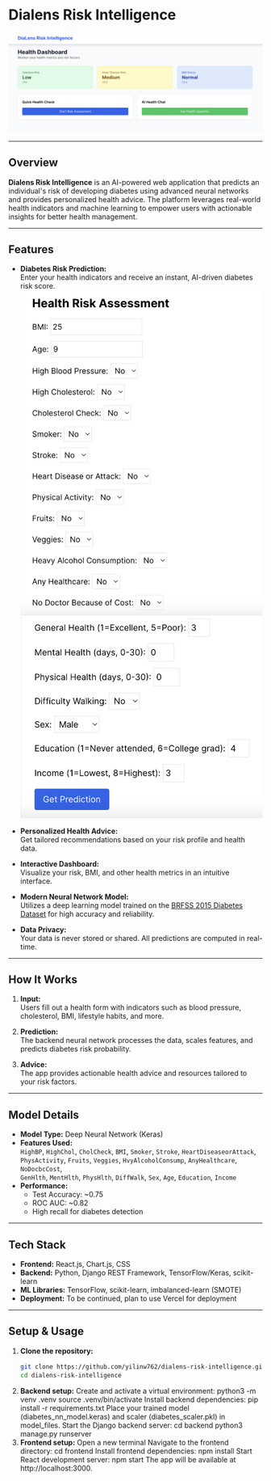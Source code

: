 # Dialens Risk Intelligence

![Website Screenshot](./Images/DialensDashBoard.png) 

---

## Overview

**Dialens Risk Intelligence** is an AI-powered web application that predicts an individual's risk of developing diabetes using advanced neural networks and provides personalized health advice. The platform leverages real-world health indicators and machine learning to empower users with actionable insights for better health management.

---

## Features

- **Diabetes Risk Prediction:**  
  Enter your health indicators and receive an instant, AI-driven diabetes risk score.
  ![Form Screenshot](./Form1.png) 
  ![Form Screenshot](./Form2.png)

- **Personalized Health Advice:**  
  Get tailored recommendations based on your risk profile and health data.

- **Interactive Dashboard:**  
  Visualize your risk, BMI, and other health metrics in an intuitive interface.

- **Modern Neural Network Model:**  
  Utilizes a deep learning model trained on the [BRFSS 2015 Diabetes Dataset](https://www.cdc.gov/brfss/index.html) for high accuracy and reliability.

- **Data Privacy:**  
  Your data is never stored or shared. All predictions are computed in real-time.

---

## How It Works

1. **Input:**  
   Users fill out a health form with indicators such as blood pressure, cholesterol, BMI, lifestyle habits, and more.

2. **Prediction:**  
   The backend neural network processes the data, scales features, and predicts diabetes risk probability.

3. **Advice:**  
   The app provides actionable health advice and resources tailored to your risk factors.

---

## Model Details

- **Model Type:** Deep Neural Network (Keras)
- **Features Used:**  
  `HighBP`, `HighChol`, `CholCheck`, `BMI`, `Smoker`, `Stroke`, `HeartDiseaseorAttack`,  
  `PhysActivity`, `Fruits`, `Veggies`, `HvyAlcoholConsump`, `AnyHealthcare`, `NoDocbcCost`,  
  `GenHlth`, `MentHlth`, `PhysHlth`, `DiffWalk`, `Sex`, `Age`, `Education`, `Income`
- **Performance:**  
  - Test Accuracy: ~0.75  
  - ROC AUC: ~0.82  
  - High recall for diabetes detection

---

## Tech Stack

- **Frontend:** React.js, Chart.js, CSS
- **Backend:** Python, Django REST Framework, TensorFlow/Keras, scikit-learn
- **ML Libraries:** TensorFlow, scikit-learn, imbalanced-learn (SMOTE)
- **Deployment:** To be continued, plan to use Vercel for deployment

---

## Setup & Usage

1. **Clone the repository:**
   ```bash
   git clone https://github.com/yilinw762/dialens-risk-intelligence.git
   cd dialens-risk-intelligence
2. **Backend setup:**
   Create and activate a virtual environment:
   python3 -m venv .venv
   source .venv/bin/activate
   Install backend dependencies:
   pip install -r requirements.txt
   Place your trained model (diabetes_nn_model.keras) and scaler (diabetes_scaler.pkl) in model_files.
   Start the Django backend server:
   cd backend
   python3 manage.py runserver
3. **Frontend setup:**
   Open a new terminal
   Navigate to the frontend directory:
   cd frontend
   Install frontend dependencies:
   npm install
   Start React development server:
   npm start
   The app will be available at http://localhost:3000.

